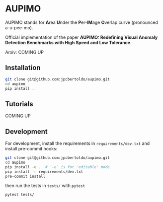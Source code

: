 # AUPIMO

AUPIMO stands for **A**rea **U**nder the **P**er-**IM**age **O**verlap curve (pronounced a-u-pee-mo).

Official implementation of the paper **AUPIMO: Redefining Visual Anomaly Detection Benchmarks with High Speed and Low Tolerance**.

Arxiv: COMING UP

## Installation

```bash
git clone git@github.com:jpcbertoldo/aupimo.git
cd aupimo
pip install .
```

## Tutorials

COMING UP

## Development

For development, install the requirements in `requirements/dev.txt` and install pre-commit hooks:

```bash
git clone git@github.com:jpcbertoldo/aupimo.git
cd aupimo
pip install -e .  # `-e` is for 'editable' mode
pip install -r requirements/dev.txt
pre-commit install
```

then run the tests in `tests/` with `pytest`

```bash
pytest tests/
```
